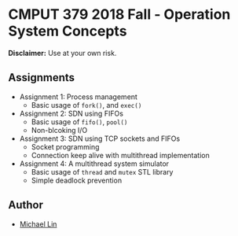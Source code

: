 # CMPUT 379 2018 Fall - Operation System Concepts

**Disclaimer:** Use at your own risk.

## Assignments

* Assignment 1: Process management
  - Basic usage of `fork()`, and `exec()`
* Assignment 2: SDN using FIFOs
  - Basic usage of `fifo()`, `pool()`
  - Non-blcoking I/O
* Assignment 3: SDN using TCP sockets and FIFOs
  - Socket programming
  - Connection keep alive with multithread implementation
* Assignment 4: A multithread system simulator
  - Basic usage of `thread` and `mutex` STL library
  - Simple deadlock prevention


## Author
- [Michael Lin](https://michaellin.me)
